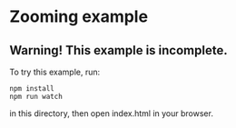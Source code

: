 # Zooming example

## Warning! This example is incomplete.


To try this example, run:

```
npm install
npm run watch
```

in this directory, then open index.html in your browser.
